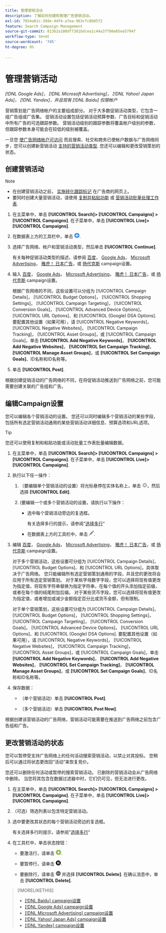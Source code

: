 ```yaml
---
title: 管理营销活动
description: 了解如何创建和管理广告营销活动。
exl-id: 7654a01c-39de-4df4-a7ea-963cfc8b05f2
feature: Search Campaign Management
source-git-commit: 813b2a100df7381bdcea1c44a37f86e65ee5794f
workflow-type: tm+mt
source-wordcount: '745'
ht-degree: 0%

---
```


# 管理营销活动

*[!DNL Google Ads]， [!DNL Microsoft Advertising]， [!DNL Yahoo! Japan Ads]， [!DNL Yandex]，并且现有 [!DNL Baidu] 仅限帐户*

营销策划是广告网络帐户的主要组成部分。 对于大多数促销活动类型，它包含一组广告组或广告集。 促销活动设置包括促销活动预算参数、广告目标和促销活动中所有广告的可选跟踪参数。 营销活动级别的跟踪参数将覆盖帐户级别的参数，但跟踪参数本身可能会在较低的级别被覆盖。

一旦您 [使广告网络帐户可访问](/help/search-social-commerce/campaign-management/accounts/ad-network-account-manage.md) 而且搜索、社交和商务已使帐户数据与广告网络同步，您可以创建新营销活动 [支持的营销活动类型](/help/search-social-commerce/introduction/supported-inventory.md). 您还可以编辑和更改营销策划的状态。

## 创建营销活动

>[!NOTE]
>
>* 在创建营销活动之前， [实施转化跟踪标记](/help/search-social-commerce/tracking/conversion-tracking-about.md) 在广告商的网页上。
>* 要同时创建大量营销活动，请使用 [复制并粘贴功能](/help/search-social-commerce/campaign-management/campaigns/copy-paste.md) 或 [营销活动批量处理工作表](/help/search-social-commerce/campaign-management/bulksheets/bulksheet-about.md).

1. 在主菜单中，单击 **[!UICONTROL Search]> [!UICONTROL Campaigns] >[!UICONTROL Campaigns]**. 在子菜单中，单击 **[!UICONTROL Live]>[!UICONTROL Campaigns]**.

1. 在数据表上方的工具栏中，单击 ![创建](/help/search-social-commerce/assets/add.png "创建").

1. 选择广告网络、帐户和营销活动类型，然后单击 **[!UICONTROL Continue]**.

   有关每种促销活动类型的描述，请参阅 [百度](/help/search-social-commerce/campaign-management/campaigns/campaign-settings-baidu.md)， [Google Ads](/help/search-social-commerce/campaign-management/campaigns/campaign-settings-google.md)， [Microsoft Advertising](/help/search-social-commerce/campaign-management/campaigns/campaign-settings-microsoft.md)， [雅虎！ 日本广告](/help/search-social-commerce/campaign-management/campaigns/campaign-settings-yahoo-japan.md)，或 [扬代克斯](/help/search-social-commerce/campaign-management/campaigns/campaign-settings-yandex.md) campaign设置。

1. 输入 [百度](/help/search-social-commerce/campaign-management/campaigns/campaign-settings-baidu.md)， [Google Ads](/help/search-social-commerce/campaign-management/campaigns/campaign-settings-google.md)， [Microsoft Advertising](/help/search-social-commerce/campaign-management/campaigns/campaign-settings-microsoft.md)， [雅虎！ 日本广告](/help/search-social-commerce/campaign-management/campaigns/campaign-settings-yahoo-japan.md)，或 [扬代克斯](/help/search-social-commerce/campaign-management/campaigns/campaign-settings-yandex.md) campaign设置。

   根据广告网络的不同，这些设置可以分组为 [!UICONTROL Campaign Details]， [!UICONTROL Budget Options]， [!UICONTROL Shopping Settings]， [!UICONTROL Campaign Targeting]， [!UICONTROL Conversion Goals]， [!UICONTROL Advanced Device Options]， [!UICONTROL URL Options]、和 [!UICONTROL (Google) DSA Options]. 要配置其他设置（如果可用），请 [!UICONTROL Negative Keywords]， [!UICONTROL Negative Websites]， [!UICONTROL Campaign Tracking]， [!UICONTROL Asset Groups]，或 [!UICONTROL Campaign Goals]，单击 **[!UICONTROL Add Negative Keywords]**， **[!UICONTROL Add Negative Websites]**， **[!UICONTROL Set Campaign Tracking]**， **[!UICONTROL Manage Asset Groups]**，或 **[!UICONTROL Set Campaign Goals]**、ID名称和ID名称等。

1. 单击 **[!UICONTROL Post]**.

根据创建促销活动的广告网络的不同，在将促销活动推送到广告网络之前，您可能需要创建关联的广告组和广告。

## 编辑Campaign设置

您可以编辑各个营销活动的设置。 您还可以同时编辑多个营销活动的某些字段，包括所有选定营销活动通用的某些营销活动详细信息、预算选项和URL选项。

>[!TIP]
>
>您还可以使用复制和粘贴功能或活动批量工作表批量编辑数据。

1. 在主菜单中，单击 **[!UICONTROL Search]> [!UICONTROL Campaigns] >[!UICONTROL Campaigns]**. 在子菜单中，单击 **[!UICONTROL Live]>[!UICONTROL Campaigns]**.

1. 执行以下任一操作：

   1. （要编辑单个营销活动的设置）将光标悬停在实体名称上，单击 ![菜单图标](/help/search-social-commerce/assets/arrow-dropdown-menu.png "菜单图标")，然后选择 **[!UICONTROL Edit]**.

   1. (要编辑一个或多个营销活动的设置，请执行以下操作：

      * 选中每个营销活动旁边的复选框。

        有关选择多行的提示，请参阅&quot;[选择多行](/help/search-social-commerce/common-tasks/navigation-editing-selection/multiple-rows-select.md)“

      * 在数据表上方的工具栏中，单击 ![编辑](/help/search-social-commerce/assets/edit.png "编辑").

1. 编辑 [百度](/help/search-social-commerce/campaign-management/campaigns/campaign-settings-baidu.md)， [Google Ads](/help/search-social-commerce/campaign-management/campaigns/campaign-settings-google.md)， [Microsoft Advertising](/help/search-social-commerce/campaign-management/campaigns/campaign-settings-microsoft.md)， [雅虎！ 日本广告](/help/search-social-commerce/campaign-management/campaigns/campaign-settings-yahoo-japan.md)，或 [扬代克斯](/help/search-social-commerce/campaign-management/campaigns/campaign-settings-yandex.md) campaign设置。

   对于多个营销活动，这些设置可分组为 [!UICONTROL Campaign Details]， [!UICONTROL Budget Options]、和 [!UICONTROL URL Options]，具体取决于广告网络。 您只能编辑所有选定营销策划通用的字段，并且您的更改将会应用于所有选定营销策划。 对于某些字母数字字段，您可以选择将现有值更改为指定值，将现有字符串替换为指定字符串，在每个值的开头添加指定前缀，或者在每个值的结尾附加后缀。 对于某些货币字段，您可以选择将现有值更改为指定值，或者增加或减少金额指定百分比或货币金额，但有限制。

   对于单个营销策划，这些设置可分组为 [!UICONTROL Campaign Details]， [!UICONTROL Budget Options]， [!UICONTROL Shopping Settings]， [!UICONTROL Campaign Targeting]， [!UICONTROL Conversion Goals]， [!UICONTROL Advanced Device Options]， [!UICONTROL URL Options]、和 [!UICONTROL (Google) DSA Options]. 要配置其他设置（如果可用），请 [!UICONTROL Negative Keywords]， [!UICONTROL Negative Websites]， [!UICONTROL Campaign Tracking]， [!UICONTROL Asset Groups]，或 [!UICONTROL Campaign Goals]，单击 **[!UICONTROL Add Negative Keywords]**， **[!UICONTROL Add Negative Websites]**， **[!UICONTROL Set Campaign Tracking]**， **[!UICONTROL Manage Asset Groups]**，或 **[!UICONTROL Set Campaign Goals]**、ID名称和ID名称等。

1. 保存数据：

   * （单个营销活动）单击 **[!UICONTROL Post]**.

   * （多个营销活动）单击 **[!UICONTROL Post Now]**.

根据创建该营销活动的广告网络，营销活动可能需要在推送到广告网络之前包含广告组和广告。

## 更改营销活动的状态

您可以暂停受支持广告网络上的任何活动搜索营销活动，以禁止对其投标。 您稍后可以通过将状态更改回“活动”来恢复竞价。

您还可以删除任何活动或暂停的搜索营销活动。 已删除的营销活动会从广告网络中删除。 当您将其包含在数据过滤器中时，它们仍可见，但无法进行更改。

1. 在主菜单中，单击 **[!UICONTROL Search]> [!UICONTROL Campaigns] >[!UICONTROL Campaigns]**. 在子菜单中，单击 **[!UICONTROL Live]>[!UICONTROL Campaigns]**.

1. （可选）筛选列表以包含特定营销活动。

1. 选中要更改其状态的每个营销活动旁边的复选框。

   有关选择多行的提示，请参阅&quot;[选择多行](/help/search-social-commerce/common-tasks/navigation-editing-selection/multiple-rows-select.md)“

1. 在工具栏中，单击状态按钮：

   * 要激活行，请单击 ![激活](/help/search-social-commerce/assets/activate.png "激活").

   * 要暂停行，请单击 ![暂停](/help/search-social-commerce/assets/pause.png "暂停").

   * 要删除行，请单击 ![更多](/help/search-social-commerce/assets/more.png "更多") 并选择 **[!UICONTROL Delete]**. 在确认消息中，单击 **[!UICONTROL Delete]**.

>[!MORELIKETHIS]
>
>* [[!DNL Baidu] campaign设置](/help/search-social-commerce/campaign-management/campaigns/campaign-settings-baidu.md)
>* [[!DNL Google Ads] campaign设置](/help/search-social-commerce/campaign-management/campaigns/campaign-settings-google.md)
>* [[!DNL Microsoft Advertising] campaign设置](/help/search-social-commerce/campaign-management/campaigns/campaign-settings-microsoft.md)
>* [[!DNL Yahoo! Japan Ads] campaign设置](/help/search-social-commerce/campaign-management/campaigns/campaign-settings-yahoo-japan.md)
>* [[!DNL Yandex] campaign设置](/help/search-social-commerce/campaign-management/campaigns/campaign-settings-yandex.md)
